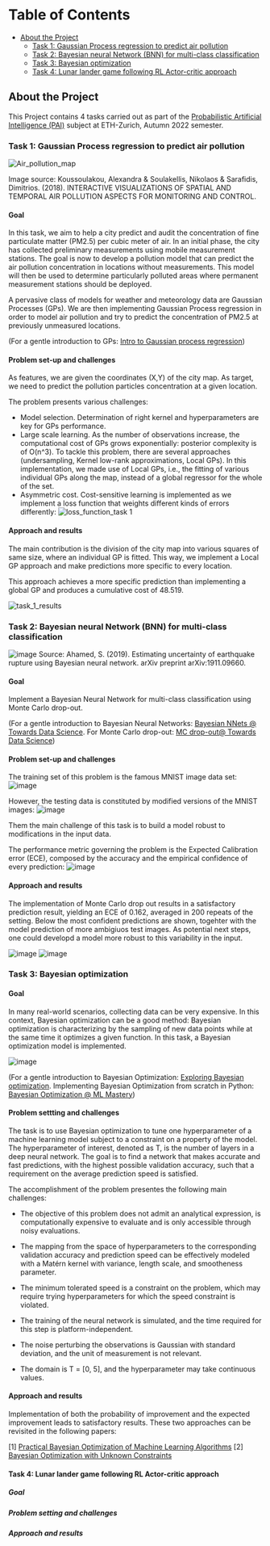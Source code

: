 <!-- Table of Contents -->
# Table of Contents

- [About the Project](#about-the-project)
  * [Task 1: Gaussian Process regression to predict air pollution](#task-1-Gaussian-Process-regression-to-predict-air-pollution)
  * [Task 2: Bayesian neural Network (BNN) for multi-class classification](#task-2-Bayesian-neural-Network-BNN-for-multi-class-classification)
  * [Task 3: Bayesian optimization](#task-3-Bayesian-optimization)
  * [Task 4: Lunar lander game following RL Actor-critic approach](#task-4-Lunar-lander-game-following-RL-Actor-critic-approach)



<!-- About the Project -->
## About the Project

This Project contains 4 tasks carried out as part of the [Probabilistic Artificial Intelligence (PAI)](https://las.inf.ethz.ch/teaching/pai-f22) subject at ETH-Zurich, Autumn 2022 semester.

### Task 1: Gaussian Process regression to predict air pollution

![Air_pollution_map](https://user-images.githubusercontent.com/102548683/211349765-1ef7a120-0bb2-4546-a9b3-37dc6f321383.png)
 
 
Image source: Koussoulakou, Alexandra & Soulakellis, Nikolaos & Sarafidis, Dimitrios. (2018). INTERACTIVE VISUALIZATIONS OF SPATIAL AND TEMPORAL AIR POLLUTION ASPECTS FOR MONITORING AND CONTROL. 

#### Goal

In this task, we aim to help a city predict and audit the concentration of fine particulate matter (PM2.5) per cubic meter of air. In an initial phase, the city has collected preliminary measurements using mobile measurement stations. The goal is now to develop a pollution model that can predict the air pollution concentration in locations without measurements. This model will then be used to determine particularly polluted areas where permanent measurement stations should be deployed.

A pervasive class of models for weather and meteorology data are Gaussian Processes (GPs). We are then implementing  Gaussian Process regression in order to model air pollution and try to predict the concentration of PM2.5 at previously unmeasured locations.

(For a gentle introduction to GPs: [Intro to Gaussian process regression](https://medium.com/data-science-at-microsoft/introduction-to-gaussian-process-regression-part-1-the-basics-3cb79d9f155f#:~:text=Gaussian%20process%20(GP)%20is%20a,generalization%20of%20multivariate%20Gaussian%20distributions.))

#### Problem set-up and challenges

As features, we are given the coordinates (X,Y) of the city map. As target, we need to predict the pollution particles concentration at a given location.

The problem presents various challenges:
- Model selection. Determination of right kernel and hyperparameters are key for GPs performance.
- Large scale learning. As the number of observations increase, the computational cost of GPs grows exponentially: posterior complexity is of O(n^3). To tackle this problem, there are several approaches (undersampling, Kernel low-rank approximations, Local GPs). In this implementation, we made use of Local GPs, i.e., the fitting of various individual GPs along the map, instead of a global regressor for the whole of the set.
- Asymmetric cost. Cost-sensitive learning is implemented as we implement a loss function that weights different kinds of errors differently: 
![loss_function_task 1](https://user-images.githubusercontent.com/102548683/211354718-021ca464-f29b-4086-a04b-90fe00a274a5.png)


#### Approach and results

The main contribution is the division of the city map into various squares of same size, where an individual GP is fitted. This way, we implement a Local GP approach and make predictions more specific to every location.

This approach achieves a more specific prediction than implementing a global GP and produces a cumulative cost of 48.519.

![task_1_results](https://user-images.githubusercontent.com/102548683/211350293-8b55d009-fbf6-4bfe-ba32-b23f47931e4c.png)


### Task 2: Bayesian neural Network (BNN) for multi-class classification
![image](https://user-images.githubusercontent.com/102548683/211356167-e1271fe4-5923-429d-8e97-cf3fb1effbdb.png)
Source: Ahamed, S. (2019). Estimating uncertainty of earthquake rupture using Bayesian neural network. arXiv preprint arXiv:1911.09660.

#### Goal
Implement a Bayesian Neural Network for multi-class classification using Monte Carlo drop-out.

(For a gentle introduction to Bayesian Neural Networks: [Bayesian NNets @ Towards Data Science](https://towardsdatascience.com/bayesian-neural-network-7041dd09f2cc). For Monte Carlo drop-out: [MC drop-out@ Towards Data Science](https://towardsdatascience.com/monte-carlo-dropout-7fd52f8b6571))


#### Problem set-up and challenges

The training set of this problem is the famous MNIST image data set: 
![image](https://user-images.githubusercontent.com/102548683/211357150-0fd0a3a2-a630-477a-9c66-3f7b23ff2eb6.png)

However, the testing data is constituted by modified versions of the MNIST images:
![image](https://user-images.githubusercontent.com/102548683/211357356-90f39df9-f00f-44d5-9e58-f87b5825c650.png)

Them the main challenge of this task is to build a model robust to modifications in the input data. 

The performance metric governing the problem is the Expected Calibration error (ECE), composed by the accuracy and the empirical confidence of every prediction:
![image](https://user-images.githubusercontent.com/102548683/211357862-8db50b12-48fd-4652-8d27-b2a81717d1eb.png)



#### Approach and results

The implementation of Monte Carlo drop out results in a satisfactory prediction result, yielding an ECE of 0.162, averaged in 200 repeats of the setting. Below the most confident predictions are shown, togehter with the model prediction of more ambigiuos test images. As potential next steps, one could developd a model more robust to this variability in the input.

![image](https://user-images.githubusercontent.com/102548683/224070761-5531d03f-895a-4358-89f0-c9a817bdd3ae.png)
![image](https://user-images.githubusercontent.com/102548683/224070837-3304f315-acfe-42bf-88fe-e7290009e819.png)



### Task 3: Bayesian optimization


#### Goal

In many real-world scenarios, collecting data can be very expensive. In this context, Bayesian optimization can be a good method: Bayesian optimization is characterizing by the sampling of new data points while at the same time it optimizes a given function. In this task, a Bayesian optimization model is implemented.

![image](https://user-images.githubusercontent.com/102548683/224078044-49131cc1-7f7b-4564-bcda-c122e17bb1e5.png)

(For a gentle introduction to Bayesian Optimization: [Exploring Bayesian optimization]([https://towardsdatascience.com/bayesian-neural-network-7041dd09f2cc](https://distill.pub/2020/bayesian-optimization/)). Implementing Bayesian Optimization from scratch in Python: [Bayesian Optimization @ ML Mastery]([https://towardsdatascience.com/monte-carlo-dropout-7fd52f8b6571](https://machinelearningmastery.com/what-is-bayesian-optimization/)))


#### Problem settting and challenges

The task is to use Bayesian optimization to tune one hyperparameter of a machine learning model subject to a constraint on a property of the model. The hyperparameter of interest, denoted as T, is the number of layers in a deep neural network. The goal is to find a network that makes accurate and fast predictions, with the highest possible validation accuracy, such that a requirement on the average prediction speed is satisfied.

The accomplishment of the problem presentes the following main challenges: 

- The objective of this problem does not admit an analytical expression, is computationally expensive to evaluate and is only accessible through noisy evaluations.

- The mapping from the space of hyperparameters to the corresponding validation accuracy and prediction speed can be effectively modeled with a Matérn kernel with variance, length scale, and smootheness parameter.

- The minimum tolerated speed is a constraint on the problem, which may require trying hyperparameters for which the speed constraint is violated.

- The training of the neural network is simulated, and the time required for this step is platform-independent.

- The noise perturbing the observations is Gaussian with standard deviation, and the unit of measurement is not relevant.

- The domain is T = [0, 5], and the hyperparameter may take continuous values.


#### Approach and results

Implementation of both the probability of improvement and the expected improvement leads to satisfactory results. These two approaches can be revisited in the following papers:

[1] [Practical Bayesian Optimization of Machine
Learning Algorithms](https://proceedings.neurips.cc/paper/2012/file/05311655a15b75fab86956663e1819cd-Paper.pdf)
[2] [Bayesian Optimization with Unknown Constraints](https://www.cs.princeton.edu/~rpa/pubs/gelbart2014constraints.pdf)



#### Task 4: Lunar lander game following RL Actor-critic approach
##### Goal

##### Problem setting and challenges

##### Approach and results
